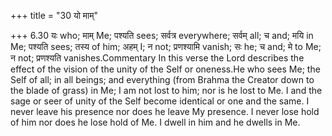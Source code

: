 +++
title = "30 यो माम्"

+++
6.30 यः who; माम् Me; पश्यति sees; सर्वत्र everywhere; सर्वम् all; च
and; मयि in Me; पश्यति sees; तस्य of him; अहम् I; न not; प्रणश्यामि
vanish; सः he; च and; मे to Me; न not; प्रणश्यति vanishes.Commentary In
this verse the Lord describes the effect of the vision of the unity of
the Self or oneness.He who sees Me; the Self of all; in all beings; and
everything (from Brahma the Creator down to the blade of grass) in Me; I
am not lost to him; nor is he lost to Me. I and the sage or seer of
unity of the Self become identical or one and the same. I never leave
his presence nor does he leave My presence. I never lose hold of him nor
does he lose hold of Me. I dwell in him and he dwells in Me.
